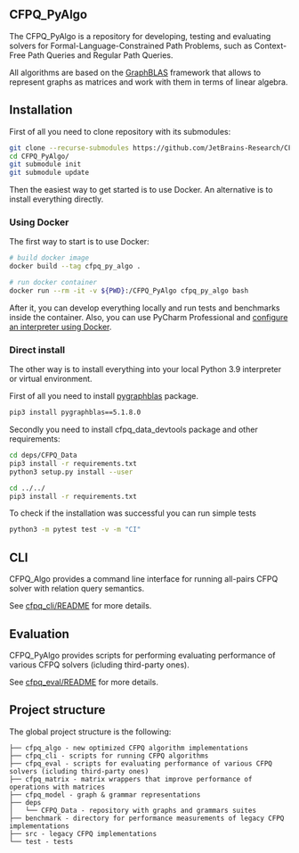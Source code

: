 ## CFPQ_PyAlgo

The CFPQ_PyAlgo is a repository for developing, testing and evaluating solvers for
Formal-Language-Constrained Path Problems, such as Context-Free Path Queries and Regular Path Queries.

All algorithms are based on the [GraphBLAS](http://graphblas.org/index.php?title=Graph_BLAS_Forum) framework that allows to represent graphs as matrices
and work with them in terms of linear algebra.

## Installation
First of all you need to clone repository with its submodules:

```bash
git clone --recurse-submodules https://github.com/JetBrains-Research/CFPQ_PyAlgo.git
cd CFPQ_PyAlgo/ 
git submodule init
git submodule update
```
Then the easiest way to get started is to use Docker. An alternative is to install everything directly.

### Using Docker
The first way to start is to use Docker:

```bash
# build docker image
docker build --tag cfpq_py_algo .

# run docker container
docker run --rm -it -v ${PWD}:/CFPQ_PyAlgo cfpq_py_algo bash
```
After it, you can develop everything locally and run tests and benchmarks inside the container. 
Also, you can use PyCharm Professional and [configure an interpreter using Docker](https://www.jetbrains.com/help/pycharm/using-docker-as-a-remote-interpreter.html).

### Direct install
The other way is to install everything into your local Python 3.9 interpreter or virtual environment.

First of all you need to install [pygraphblas](https://github.com/michelp/pygraphblas) package.
```bash
pip3 install pygraphblas==5.1.8.0
```
Secondly you need to install cfpq_data_devtools package and other requirements:

```bash
cd deps/CFPQ_Data
pip3 install -r requirements.txt
python3 setup.py install --user

cd ../../
pip3 install -r requirements.txt
```
To check if the installation was successful you can run simple tests
```bash
python3 -m pytest test -v -m "CI"
```

## CLI
CFPQ_Algo provides a command line interface for running 
all-pairs CFPQ solver with relation query semantics.

See [cfpq_cli/README](cfpq_cli/README.md) for more details.

## Evaluation

CFPQ_PyAlgo provides scripts for performing evaluating performance 
of various CFPQ solvers (icluding third-party ones).

See [cfpq_eval/README](cfpq_eval/README.md) for more details.

## Project structure
The global project structure is the following:

```
├── cfpq_algo - new optimized CFPQ algorithm implementations
├── cfpq_cli - scripts for running CFPQ algorithms
├── cfpq_eval - scripts for evaluating performance of various CFPQ solvers (icluding third-party ones)
├── cfpq_matrix - matrix wrappers that improve performance of operations with matrices
├── cfpq_model - graph & grammar representations
├── deps
│   └── CFPQ_Data - repository with graphs and grammars suites
├── benchmark - directory for performance measurements of legacy CFPQ implementations
├── src - legacy CFPQ implementations
└── test - tests
```
